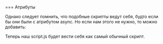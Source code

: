 === Атрибуты <script> "defer" и "async" ===

> Преимущества "defer":

- позволяет скрипты ставить в <head> и они начнут загружаться параллельно с вёрсткой, не блокируя загрузку сайта, но запустятся только когда DOM-дерево будет готово;
- запускаются в строгом порядке, как идёт в коде, друг за другом, тот, кто следует последним последним и запустится последним;

> Преимущества "async":

- страница не ждёт асинхронных скриптов, страница просто загружается и тут же отображается;
- событие "DOMContentLoaded" и асинхронные скрипты не ждут друг друга;
- подходит для SEO скриптов, вроде метрик и счётчиков;
- загружается как только он был сам загружен, независимо от других, как и другие не ждут его;
- следовательно, в отличии от "defer", нет какого-то порядка загрузки, кто первый загрузился из таких скриптов, тот и первым запустится;

* !Важно! При подключении подобных скриптов учитывать, что они никак не зависят от DOM-дерева и ему безразлично сформировалось оно к моменту запуска скрипта или нет. Также он должен не зависит от других скриптов.

================
==> Альтернативные способы подключения скриптов ==>

<script>
  const script = document.createElement('script');
  script.src = "js/script.js";
  document.body.append(script);
</script>

Однако следует помнить, что подобные скрипты ведут себя, будто если бы они были с атрибутом async. Но если нам этого не нужно, то можно добавить:
<script>
  script.async = false;
</script>
Теперь наш script.js будет вести себя как самый обычный скрипт.